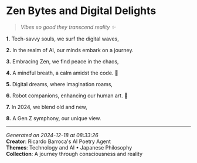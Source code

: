 # Zen Bytes and Digital Delights

> *Vibes so good they transcend reality ✨*

**1.** Tech-savvy souls, we surf the digital waves,


**2.** In the realm of AI, our minds embark on a journey.


**3.** Embracing Zen, we find peace in the chaos,


**4.** A mindful breath, a calm amidst the code. 🧘


**5.** Digital dreams, where imagination roams,


**6.** Robot companions, enhancing our human art. 🤖


**7.** In 2024, we blend old and new,


**8.** A Gen Z symphony, our unique view.



---

*Generated on 2024-12-18 at 08:33:26*  
**Creator**: Ricardo Barroca's AI Poetry Agent  
**Themes**: Technology and AI • Japanese Philosophy  
**Collection**: A journey through consciousness and reality